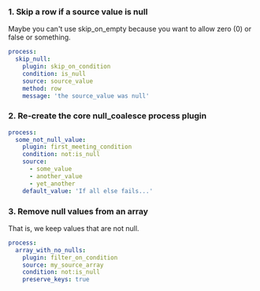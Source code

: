 ### 1\. Skip a row if a source value is null

Maybe you can't use skip\_on\_empty because you want to allow zero (0) or false or something.

```yaml
process:
  skip_null:
    plugin: skip_on_condition
    condition: is_null
    source: source_value
    method: row
    message: 'the source_value was null'
```

###  2\. Re-create the core null\_coalesce process plugin

```yaml
process:
  some_not_null_value:
    plugin: first_meeting_condition
    condition: not:is_null
    source:
      - some_value
      - another_value
      - yet_another
    default_value: 'If all else fails...'
```

### 3\. Remove null values from an array

That is, we keep values that are not null.

```yaml
process:
  array_with_no_nulls:
    plugin: filter_on_condition
    source: my_source_array
    condition: not:is_null
    preserve_keys: true
```